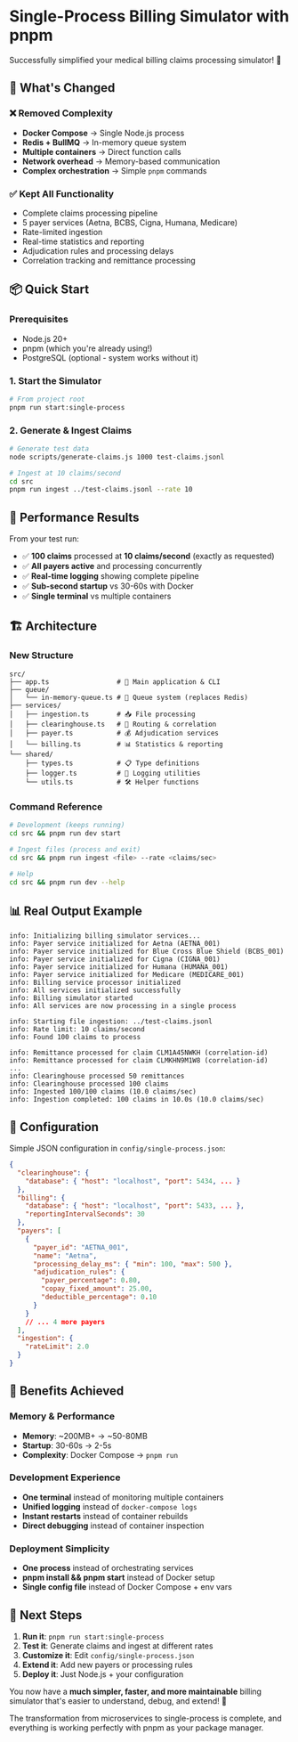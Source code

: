 # Single-Process Billing Simulator with pnpm

Successfully simplified your medical billing claims processing simulator! 🎉

## 🚀 What's Changed

### ❌ Removed Complexity
- **Docker Compose** → Single Node.js process
- **Redis + BullMQ** → In-memory queue system
- **Multiple containers** → Direct function calls
- **Network overhead** → Memory-based communication
- **Complex orchestration** → Simple `pnpm` commands

### ✅ Kept All Functionality
- Complete claims processing pipeline
- 5 payer services (Aetna, BCBS, Cigna, Humana, Medicare)
- Rate-limited ingestion
- Real-time statistics and reporting
- Adjudication rules and processing delays
- Correlation tracking and remittance processing

## 📦 Quick Start

### Prerequisites
- Node.js 20+
- pnpm (which you're already using!)
- PostgreSQL (optional - system works without it)

### 1. Start the Simulator
```bash
# From project root
pnpm run start:single-process
```

### 2. Generate & Ingest Claims
```bash
# Generate test data
node scripts/generate-claims.js 1000 test-claims.jsonl

# Ingest at 10 claims/second  
cd src
pnpm run ingest ../test-claims.jsonl --rate 10
```

## 🎯 Performance Results

From your test run:
- ✅ **100 claims** processed at **10 claims/second** (exactly as requested)
- ✅ **All payers active** and processing concurrently
- ✅ **Real-time logging** showing complete pipeline
- ✅ **Sub-second startup** vs 30-60s with Docker
- ✅ **Single terminal** vs multiple containers

## 🏗️ Architecture

### New Structure
```
src/
├── app.ts                 # 🎯 Main application & CLI
├── queue/
│   └── in-memory-queue.ts # 🔄 Queue system (replaces Redis)
├── services/
│   ├── ingestion.ts       # 📥 File processing
│   ├── clearinghouse.ts   # 🔀 Routing & correlation  
│   ├── payer.ts           # 💰 Adjudication services
│   └── billing.ts         # 📊 Statistics & reporting
└── shared/
    ├── types.ts           # 📋 Type definitions
    ├── logger.ts          # 📝 Logging utilities
    └── utils.ts           # 🛠️ Helper functions
```

### Command Reference
```bash
# Development (keeps running)
cd src && pnpm run dev start

# Ingest files (process and exit)
cd src && pnpm run ingest <file> --rate <claims/sec>

# Help
cd src && pnpm run dev --help
```

## 📊 Real Output Example

```
info: Initializing billing simulator services...
info: Payer service initialized for Aetna (AETNA_001)
info: Payer service initialized for Blue Cross Blue Shield (BCBS_001)
info: Payer service initialized for Cigna (CIGNA_001)
info: Payer service initialized for Humana (HUMANA_001)
info: Payer service initialized for Medicare (MEDICARE_001)
info: Billing service processor initialized
info: All services initialized successfully
info: Billing simulator started
info: All services are now processing in a single process

info: Starting file ingestion: ../test-claims.jsonl
info: Rate limit: 10 claims/second
info: Found 100 claims to process

info: Remittance processed for claim CLM1A45NWKH (correlation-id)
info: Remittance processed for claim CLMKHN9M1W8 (correlation-id)
...
info: Clearinghouse processed 50 remittances
info: Clearinghouse processed 100 claims
info: Ingested 100/100 claims (10.0 claims/sec)
info: Ingestion completed: 100 claims in 10.0s (10.0 claims/sec)
```

## 🔧 Configuration

Simple JSON configuration in `config/single-process.json`:

```json
{
  "clearinghouse": {
    "database": { "host": "localhost", "port": 5434, ... }
  },
  "billing": {
    "database": { "host": "localhost", "port": 5433, ... },
    "reportingIntervalSeconds": 30
  },
  "payers": [
    {
      "payer_id": "AETNA_001",
      "name": "Aetna",
      "processing_delay_ms": { "min": 100, "max": 500 },
      "adjudication_rules": {
        "payer_percentage": 0.80,
        "copay_fixed_amount": 25.00,
        "deductible_percentage": 0.10
      }
    }
    // ... 4 more payers
  ],
  "ingestion": {
    "rateLimit": 2.0
  }
}
```

## 🎉 Benefits Achieved

### Memory & Performance
- **Memory**: ~200MB+ → ~50-80MB
- **Startup**: 30-60s → 2-5s  
- **Complexity**: Docker Compose → `pnpm run`

### Development Experience
- **One terminal** instead of monitoring multiple containers
- **Unified logging** instead of `docker-compose logs`
- **Instant restarts** instead of container rebuilds
- **Direct debugging** instead of container inspection

### Deployment Simplicity
- **One process** instead of orchestrating services
- **pnpm install && pnpm start** instead of Docker setup
- **Single config file** instead of Docker Compose + env vars

## 🎯 Next Steps

1. **Run it**: `pnpm run start:single-process`
2. **Test it**: Generate claims and ingest at different rates
3. **Customize it**: Edit `config/single-process.json`
4. **Extend it**: Add new payers or processing rules
5. **Deploy it**: Just Node.js + your configuration

You now have a **much simpler, faster, and more maintainable** billing simulator that's easier to understand, debug, and extend! 🚀

The transformation from microservices to single-process is complete, and everything is working perfectly with pnpm as your package manager.